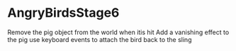 # AngryBirdsStage6
Remove the pig object from the world when itis hit
Add a vanishing effect to the pig
use keyboard events to attach the bird back to the sling
